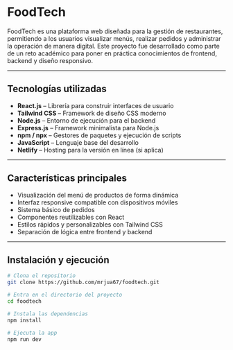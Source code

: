 # FoodTech

FoodTech es una plataforma web diseñada para la gestión de restaurantes, permitiendo a los usuarios visualizar menús, realizar pedidos y administrar la operación de manera digital. Este proyecto fue desarrollado como parte de un reto académico para poner en práctica conocimientos de frontend, backend y diseño responsivo.

---

## Tecnologías utilizadas

- **React.js** – Librería para construir interfaces de usuario
- **Tailwind CSS** – Framework de diseño CSS moderno
- **Node.js** – Entorno de ejecución para el backend
- **Express.js** – Framework minimalista para Node.js
- **npm / npx** – Gestores de paquetes y ejecución de scripts
- **JavaScript** – Lenguaje base del desarrollo
- **Netlify** – Hosting para la versión en línea (si aplica)

---

## Características principales

- Visualización del menú de productos de forma dinámica
- Interfaz responsive compatible con dispositivos móviles
- Sistema básico de pedidos
- Componentes reutilizables con React
- Estilos rápidos y personalizables con Tailwind CSS
- Separación de lógica entre frontend y backend

---

## Instalación y ejecución

```bash
# Clona el repositorio
git clone https://github.com/mrjua67/foodtech.git

# Entra en el directorio del proyecto
cd foodtech

# Instala las dependencias
npm install

# Ejecuta la app
npm run dev
